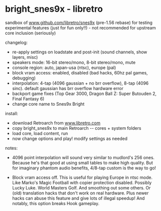 # bright_snes9x - libretro

sandbox of www.github.com/libretro/snes9x (pre-1.56 rebase) for testing experimental features (just for fun only!!) - not recommended for upstream core inclusion (seriously)


changelog:
- re-apply settings on loadstate and post-init (sound channels, show layers, misc)
- speakers mode: 16-bit stereo/mono, 8-bit stereo/mono, mute
- console region: auto, japan-usa (ntsc), europe (pal)
- block vram access: enabled, disabled (bad hacks, 60hz pal games, debugging)
- interpolation: 4-tap (4096 gaussian + no brr overflow), 8-tap (4096 sinc). default gaussian has brr overflow hardware error
- backport game fixes (Top Gear 3000, Dragon Ball Z: Super Butouden 2, Final Fantasy 6)
- change core name to Snes9x Bright


install:
- download Retroarch from www.libretro.com
- copy bright_snes9x to main Retroarch -- cores + system folders
- load core, load content, run
- now change options and play! modify settings as needed


notes:
- 4096 point interpolation will sound very similar to mudlord's 256 ones. Because he's that good at using small tables to make high quality. But for imaginary phantom audio benefits, 4/8-tap custom is the way to go!

- Block vram access off. This is useful for playing Europe in ntsc mode. Like Marko's Magic Football with copier protection disabled. Possibly Lucky Luke. World Masters Golf. And smoothing out some others. Or (old) translation hacks that don't work on real hardware. Plus newer hacks can abuse this feature and give lots of illegal speedup! And notably, this option breaks Hook gameplay.
